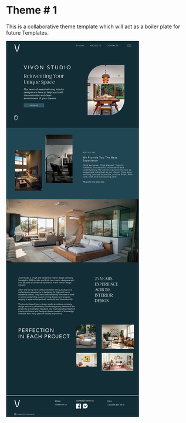 # Theme # 1

This is a collaborative theme template which will act as a boiler plate for future Templates.

![](HOME_PAGE.png)
